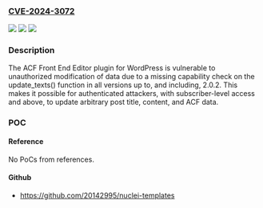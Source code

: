 ### [CVE-2024-3072](https://cve.mitre.org/cgi-bin/cvename.cgi?name=CVE-2024-3072)
![](https://img.shields.io/static/v1?label=Product&message=ACF%20Front%20End%20Editor&color=blue)
![](https://img.shields.io/static/v1?label=Version&message=*%3C%3D%202.0.2%20&color=brighgreen)
![](https://img.shields.io/static/v1?label=Vulnerability&message=CWE-862%20Missing%20Authorization&color=brighgreen)

### Description

The ACF Front End Editor plugin for WordPress is vulnerable to unauthorized modification of data due to a missing capability check on the update_texts() function in all versions up to, and including, 2.0.2. This makes it possible for authenticated attackers, with subscriber-level access and above, to update arbitrary post title, content, and ACF data.

### POC

#### Reference
No PoCs from references.

#### Github
- https://github.com/20142995/nuclei-templates

